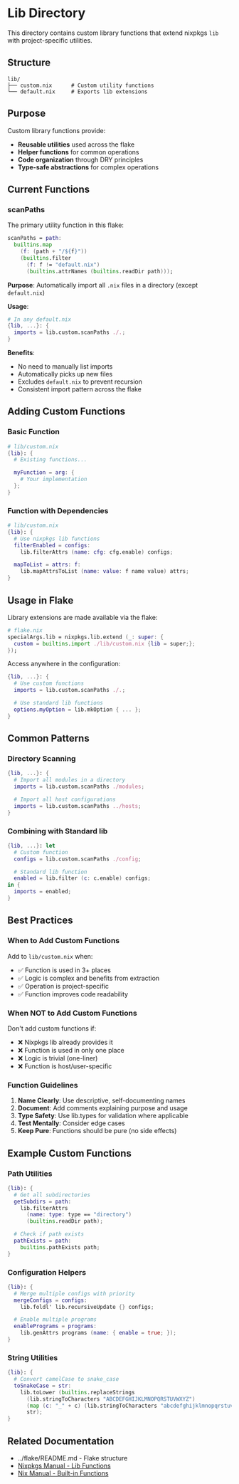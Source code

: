 # Lib Directory

This directory contains custom library functions that extend nixpkgs `lib` with project-specific utilities.

## Structure

```
lib/
├── custom.nix      # Custom utility functions
└── default.nix     # Exports lib extensions
```

## Purpose

Custom library functions provide:

- **Reusable utilities** used across the flake
- **Helper functions** for common operations
- **Code organization** through DRY principles
- **Type-safe abstractions** for complex operations

## Current Functions

### scanPaths

The primary utility function in this flake:

```nix
scanPaths = path:
  builtins.map
    (f: (path + "/${f}"))
    (builtins.filter
      (f: f != "default.nix")
      (builtins.attrNames (builtins.readDir path)));
```

**Purpose**: Automatically import all `.nix` files in a directory (except `default.nix`)

**Usage**:

```nix
# In any default.nix
{lib, ...}: {
  imports = lib.custom.scanPaths ./.;
}
```

**Benefits**:

- No need to manually list imports
- Automatically picks up new files
- Excludes `default.nix` to prevent recursion
- Consistent import pattern across the flake

## Adding Custom Functions

### Basic Function

```nix
# lib/custom.nix
{lib}: {
  # Existing functions...

  myFunction = arg: {
    # Your implementation
  };
}
```

### Function with Dependencies

```nix
# lib/custom.nix
{lib}: {
  # Use nixpkgs lib functions
  filterEnabled = configs:
    lib.filterAttrs (name: cfg: cfg.enable) configs;

  mapToList = attrs: f:
    lib.mapAttrsToList (name: value: f name value) attrs;
}
```

## Usage in Flake

Library extensions are made available via the flake:

```nix
# flake.nix
specialArgs.lib = nixpkgs.lib.extend (_: super: {
  custom = builtins.import ./lib/custom.nix {lib = super;};
});
```

Access anywhere in the configuration:

```nix
{lib, ...}: {
  # Use custom functions
  imports = lib.custom.scanPaths ./.;

  # Use standard lib functions
  options.myOption = lib.mkOption { ... };
}
```

## Common Patterns

### Directory Scanning

```nix
{lib, ...}: {
  # Import all modules in a directory
  imports = lib.custom.scanPaths ./modules;

  # Import all host configurations
  imports = lib.custom.scanPaths ../hosts;
}
```

### Combining with Standard lib

```nix
{lib, ...}: let
  # Custom function
  configs = lib.custom.scanPaths ./config;

  # Standard lib function
  enabled = lib.filter (c: c.enable) configs;
in {
  imports = enabled;
}
```

## Best Practices

### When to Add Custom Functions

Add to `lib/custom.nix` when:

- ✅ Function is used in 3+ places
- ✅ Logic is complex and benefits from extraction
- ✅ Operation is project-specific
- ✅ Function improves code readability

### When NOT to Add Custom Functions

Don't add custom functions if:

- ❌ Nixpkgs lib already provides it
- ❌ Function is used in only one place
- ❌ Logic is trivial (one-liner)
- ❌ Function is host/user-specific

### Function Guidelines

1. **Name Clearly**: Use descriptive, self-documenting names
2. **Document**: Add comments explaining purpose and usage
3. **Type Safety**: Use lib.types for validation where applicable
4. **Test Mentally**: Consider edge cases
5. **Keep Pure**: Functions should be pure (no side effects)

## Example Custom Functions

### Path Utilities

```nix
{lib}: {
  # Get all subdirectories
  getSubdirs = path:
    lib.filterAttrs
      (name: type: type == "directory")
      (builtins.readDir path);

  # Check if path exists
  pathExists = path:
    builtins.pathExists path;
}
```

### Configuration Helpers

```nix
{lib}: {
  # Merge multiple configs with priority
  mergeConfigs = configs:
    lib.foldl' lib.recursiveUpdate {} configs;

  # Enable multiple programs
  enablePrograms = programs:
    lib.genAttrs programs (name: { enable = true; });
}
```

### String Utilities

```nix
{lib}: {
  # Convert camelCase to snake_case
  toSnakeCase = str:
    lib.toLower (builtins.replaceStrings
      (lib.stringToCharacters "ABCDEFGHIJKLMNOPQRSTUVWXYZ")
      (map (c: "_" + c) (lib.stringToCharacters "abcdefghijklmnopqrstuvwxyz"))
      str);
}
```

## Related Documentation

- ../flake/README.md - Flake structure
- [Nixpkgs Manual - Lib Functions](https://nixos.org/manual/nixpkgs/stable/#chap-functions)
- [Nix Manual - Built-in Functions](https://nixos.org/manual/nix/stable/language/builtins.html)
